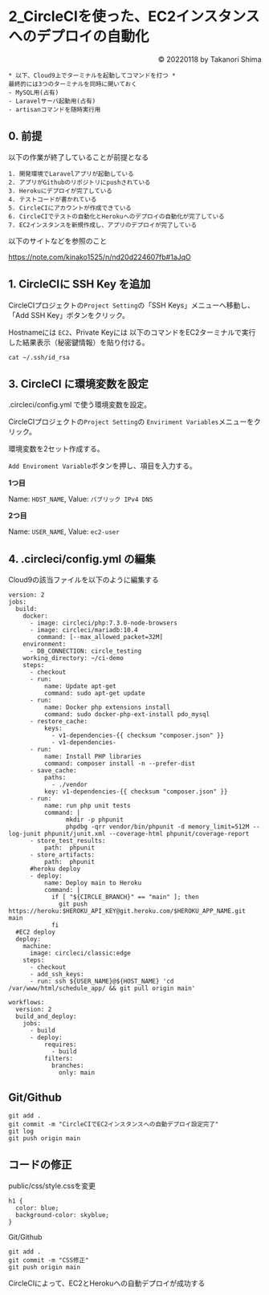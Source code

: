# 2_CircleCIを使った、EC2インスタンスへのデプロイの自動化

<p style='text-align: right;'> &copy; 20220118 by Takanori Shima </p>

```
* 以下、Cloud9上でターミナルを起動してコマンドを打つ *
最終的には3つのターミナルを同時に開いておく
- MySQL用(占有)
- Laravelサーバ起動用(占有)
- artisanコマンドを随時実行用
```

## 0. 前提
以下の作業が終了していることが前提となる
```
1. 開発環境でLaravelアプリが起動している
2. アプリがGithubのリポジトリにpushされている
3. Herokuにデプロイが完了している
4. テストコードが書かれている
5. CircleCIにアカウントが作成できている
6. CircleCIでテストの自動化とHerokuへのデプロイの自動化が完了している
7. EC2インスタンスを新規作成し、アプリのデプロイが完了している
```

以下のサイトなどを参照のこと

https://note.com/kinako1525/n/nd20d224607fb#1aJqO

## 1. CircleCIに SSH Key を追加

CircleCIプロジェクトの`Project Setting`の「SSH Keys」メニューへ移動し、「Add SSH Key」ボタンをクリック。

Hostnameには `EC2`、Private Keyには 以下のコマンドをEC2ターミナルで実行した結果表示（秘密鍵情報）を貼り付ける。

```
cat ~/.ssh/id_rsa
```


## 3. CircleCI に環境変数を設定

.circleci/config.yml で使う環境変数を設定。

CircleCIプロジェクトの`Project Setting`の `Enviriment Variables`メニューをクリック。

環境変数を2セット作成する。

`Add Enviroment Variable`ボタンを押し、項目を入力する。


**1つ目**

Name: `HOST_NAME`, Value: `パブリック IPv4 DNS`

**2つ目**

Name: `USER_NAME`, Value: `ec2-user`



## 4. .circleci/config.yml の編集

Cloud9の該当ファイルを以下のように編集する

```
version: 2
jobs:
  build:
    docker:
      - image: circleci/php:7.3.0-node-browsers
      - image: circleci/mariadb:10.4
        command: [--max_allowed_packet=32M]
    environment:
      - DB_CONNECTION: circle_testing
    working_directory: ~/ci-demo
    steps:
      - checkout
      - run:
          name: Update apt-get
          command: sudo apt-get update
      - run:
          name: Docker php extensions install
          command: sudo docker-php-ext-install pdo_mysql
      - restore_cache:
          keys:
            - v1-dependencies-{{ checksum "composer.json" }}
            - v1-dependencies-
      - run:
          name: Install PHP libraries
          command: composer install -n --prefer-dist
      - save_cache:
          paths:
            - ./vendor
          key: v1-dependencies-{{ checksum "composer.json" }}
      - run:
          name: run php unit tests
          command: |
                mkdir -p phpunit 
                phpdbg -qrr vendor/bin/phpunit -d memory_limit=512M --log-junit phpunit/junit.xml --coverage-html phpunit/coverage-report
      - store_test_results:
          path:  phpunit
      - store_artifacts:
          path:  phpunit
      #heroku deploy
      - deploy:
          name: Deploy main to Heroku
          command: |
            if [ "${CIRCLE_BRANCH}" == "main" ]; then
              git push https://heroku:$HEROKU_API_KEY@git.heroku.com/$HEROKU_APP_NAME.git main
            fi
  #EC2 deploy
  deploy:
    machine:
      image: circleci/classic:edge
    steps:
      - checkout
      - add_ssh_keys:
      - run: ssh ${USER_NAME}@${HOST_NAME} 'cd /var/www/html/schedule_app/ && git pull origin main'
 
workflows:
  version: 2
  build_and_deploy:
    jobs:
      - build
      - deploy:
          requires:
            - build
          filters:
            branches:
              only: main

```

## Git/Github

```
git add .
git commit -m "CircleCIでEC2インスタンスへの自動デプロイ設定完了"
git log
git push origin main
```

## コードの修正

public/css/style.cssを変更

```
h1 {
  color: blue;
  background-color: skyblue;
}
```

Git/Github
```
git add .
git commit -m "CSS修正"
git push origin main
```

CircleCIによって、EC2とHerokuへの自動デプロイが成功する



